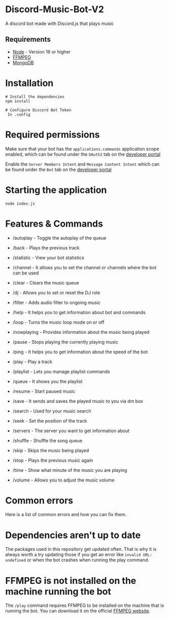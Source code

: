 # Discord-Music-Bot-V2
A discord bot made with Discord.js that plays music

## Requirements

- [Node](https://nodejs.org/en/) - Version 16 or higher
- [FFMPEG](https://www.ffmpeg.org/)
- [MongoDB](https://www.mongodb.com/)

# Installation

```
# Install the dependencies
npm install

# Configure Discord Bot Token
 In .config
```

# Required permissions

Make sure that your bot has the `applications.commands` application scope enabled, which can be found under the `OAuth2` tab on the [developer portal](https://discord.com/developers/applications/)

Enable the `Server Members Intent` and `Message Content Intent` which can be found under the `Bot` tab on the [developer portal](https://discord.com/developers/applications/)

# Starting the application

```
node index.js
```

# Features & Commands

- /autoplay - Toggle the autoplay of the queue

- /back - Plays the previous track

- /statistic - View your bot statistics

- /channel - It allows you to set the channel or channels where the bot can be used

- /clear - Clears the music queue

- /dj - Allows you to set or reset the DJ role

- /filter - Adds audio filter to ongoing music

- /help - It helps you to get information about bot and commands

- /loop - Turns the music loop mode on or off

- /nowplaying - Provides information about the music being played

- /pause - Stops playing the currently playing music

- /ping - It helps you to get information about the speed of the bot

- /play - Play a track

- /playlist - Lets you manage playlist commands

- /queue - It shows you the playlist

- /resume - Start paused music

- /save - It sends and saves the played music to you via dm box

- /search - Used for your music search

- /seek - Set the position of the track

- /servers - The server you want to get information about

- /shuffle - Shuffle the song queue

- /skip - Skips the music being played

- /stop - Plays the previous music again

- /time - Show what minute of the music you are playing

- /volume - Allows you to adjust the music volume

# Common errors

Here is a list of common errors and how you can fix them.

# Dependencies aren't up to date

The packages used in this repository get updated often. That is why it is always worth a try updating those if you get an error like `invalid URL: undefined` or when the bot crashes when running the play command.

# FFMPEG is not installed on the machine running the bot

The `/play` command requires FFMPEG to be installed on the machine that is running the bot. You can download it on the official [FFMPEG website](https://www.ffmpeg.org/).
